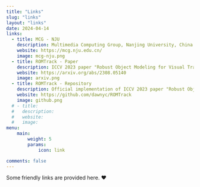 ```yaml
---
title: "Links"
slug: "links"
layout: "links"
date: 2024-04-14
links:
  - title: MCG - NJU
    description: Multimedia Computing Group, Nanjing University, China
    website: https://mcg.nju.edu.cn/
    image: mcg-nju.png
  - title: ROMTrack - Paper
    description: ICCV 2023 paper "Robust Object Modeling for Visual Tracking"
    website: https://arxiv.org/abs/2308.05140
    image: arxiv.png
  - title: ROMTrack - Repository
    description: Official implementation of ICCV 2023 paper "Robust Object Modeling for Visual Tracking"
    website: https://github.com/dawnyc/ROMTrack
    image: github.png
  # - title:
  #   description:
  #   website:
  #   image:
menu:
    main: 
        weight: 5
        params:
            icon: link

comments: false
---
```


Some friendly links are provided here. ❤️